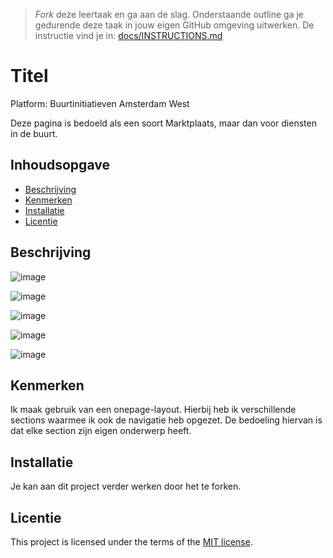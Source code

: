> _Fork_ deze leertaak en ga aan de slag. Onderstaande outline ga je gedurende deze taak in jouw eigen GitHub omgeving uitwerken. De instructie vind je in: [docs/INSTRUCTIONS.md](docs/INSTRUCTIONS.md)

# Titel
Platform: Buurtinitiatieven Amsterdam West

Deze pagina is bedoeld als een soort Marktplaats, maar dan voor diensten in de buurt.

## Inhoudsopgave

  * [Beschrijving](#beschrijving)
  * [Kenmerken](#kenmerken)
  * [Installatie](#installatie)
  * [Licentie](#licentie)

## Beschrijving
<!-- In de Beschrijving staat kort beschreven wat voor project het is en wat je hebt gemaakt -->
<!-- Voeg een link toe naar Github Pages 🌐-->

![image](https://github.com/TygoWolven/Sprint8-Server-Side-Website/assets/144010858/95c27169-4f52-41fa-8749-281c2e1c9fcf)

![image](https://github.com/TygoWolven/Sprint8-Server-Side-Website/assets/144010858/deedb58a-fec4-4740-a473-497dec36da34)

![image](https://github.com/TygoWolven/Sprint8-Server-Side-Website/assets/144010858/839a6d91-e145-4ff5-a6ce-ad347bedcda5)

![image](https://github.com/TygoWolven/Sprint8-Server-Side-Website/assets/144010858/5a1fa785-1997-40d0-b4d6-9cb024219b7a)

![image](https://github.com/TygoWolven/Sprint8-Server-Side-Website/assets/144010858/183124ce-4b95-40e0-a2a7-961b1e768d05)

## Kenmerken
Ik maak gebruik van een onepage-layout. Hierbij heb ik verschillende sections waarmee ik ook de navigatie heb opgezet. De bedoeling hiervan is dat elke section zijn eigen onderwerp heeft.

## Installatie
Je kan aan dit project verder werken door het te forken. 

## Licentie

This project is licensed under the terms of the [MIT license](./LICENSE).
